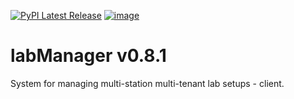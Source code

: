 [![PyPI Latest Release](https://img.shields.io/pypi/v/labManager-client.svg)](https://pypi.org/project/labManager-client/)
[![image](https://img.shields.io/pypi/pyversions/labManager-client.svg)](https://pypi.org/project/labManager-client/)

# labManager v0.8.1
System for managing multi-station multi-tenant lab setups - client.